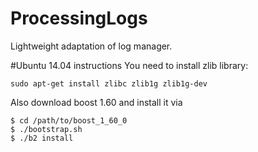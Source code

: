 # ProcessingLogs
Lightweight adaptation of log manager.

#Ubuntu 14.04 instructions
You need to install zlib library:
```
sudo apt-get install zlibc zlib1g zlib1g-dev
```

Also download boost 1.60 and install it via
```
$ cd /path/to/boost_1_60_0
$ ./bootstrap.sh
$ ./b2 install
```
